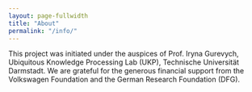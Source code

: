 ```yaml
---
layout: page-fullwidth
title: "About"
permalink: "/info/"
---
```


This project was initiated under the auspices of Prof. Iryna Gurevych, Ubiquitous Knowledge Processing Lab (UKP), Technische Universität Darmstadt.
We are grateful for the generous financial support from the Volkswagen Foundation and the German Research Foundation (DFG).
